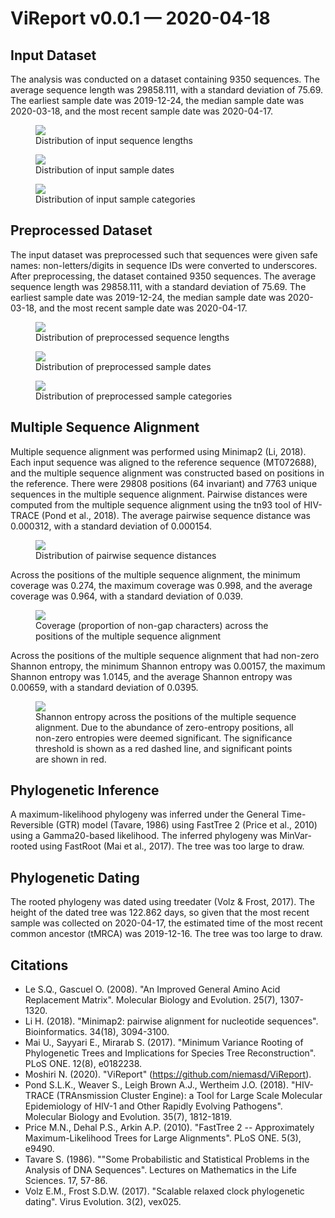 # ViReport v0.0.1 &mdash; 2020-04-18

## Input Dataset
The analysis was conducted on a dataset containing 9350 sequences. The average sequence length was 29858.111, with a standard deviation of 75.69. The earliest sample date was 2019-12-24, the median sample date was 2020-03-18, and the most recent sample date was 2020-04-17.

<figure>
<img src="./report_files/figs/input_sequence_lengths.png" width="auto" height="auto" style="max-width:75%;">
<figcaption>Distribution of input sequence lengths</figcaption>
</figure>




<figure>
<img src="./report_files/figs/input_sample_dates.png" width="auto" height="auto" style="max-width:75%;">
<figcaption>Distribution of input sample dates</figcaption>
</figure>




<figure>
<img src="./report_files/figs/input_categories.png" width="auto" height="auto" style="max-width:75%;">
<figcaption>Distribution of input sample categories</figcaption>
</figure>



## Preprocessed Dataset
The input dataset was preprocessed such that sequences were given safe names: non-letters/digits in sequence IDs were converted to underscores. After preprocessing, the dataset contained 9350 sequences. The average sequence length was 29858.111, with a standard deviation of 75.69. The earliest sample date was 2019-12-24, the median sample date was 2020-03-18, and the most recent sample date was 2020-04-17.

<figure>
<img src="./report_files/figs/processed_sequence_lengths.png" width="auto" height="auto" style="max-width:75%;">
<figcaption>Distribution of preprocessed sequence lengths</figcaption>
</figure>




<figure>
<img src="./report_files/figs/processed_sample_dates.png" width="auto" height="auto" style="max-width:75%;">
<figcaption>Distribution of preprocessed sample dates</figcaption>
</figure>




<figure>
<img src="./report_files/figs/processed_input_categories.png" width="auto" height="auto" style="max-width:75%;">
<figcaption>Distribution of preprocessed sample categories</figcaption>
</figure>



## Multiple Sequence Alignment
Multiple sequence alignment was performed using Minimap2 (Li, 2018). Each input sequence was aligned to the reference sequence (MT072688), and the multiple sequence alignment was constructed based on positions in the reference. There were 29808 positions (64 invariant) and 7763 unique sequences in the multiple sequence alignment. Pairwise distances were computed from the multiple sequence alignment using the tn93 tool of HIV-TRACE (Pond et al., 2018). The average pairwise sequence distance was 0.000312, with a standard deviation of 0.000154.

<figure>
<img src="./report_files/figs/pairwise_distances_sequences.png" width="auto" height="auto" style="max-width:75%;">
<figcaption>Distribution of pairwise sequence distances</figcaption>
</figure>


Across the positions of the multiple sequence alignment, the minimum coverage was 0.274, the maximum coverage was 0.998, and the average coverage was 0.964, with a standard deviation of 0.039.

<figure>
<img src="./report_files/figs/alignment_coverage.png" width="auto" height="auto" style="max-width:75%;">
<figcaption>Coverage (proportion of non-gap characters) across the positions of the multiple sequence alignment</figcaption>
</figure>


 Across the positions of the multiple sequence alignment that had non-zero Shannon entropy, the minimum Shannon entropy was 0.00157, the maximum Shannon entropy was 1.0145, and the average Shannon entropy was 0.00659, with a standard deviation of 0.0395.

<figure>
<img src="./report_files/figs/alignment_entropies.png" width="auto" height="auto" style="max-width:75%;">
<figcaption>Shannon entropy across the positions of the multiple sequence alignment. Due to the abundance of zero-entropy positions, all non-zero entropies were deemed significant. The significance threshold is shown as a red dashed line, and significant points are shown in red.</figcaption>
</figure>



## Phylogenetic Inference
A maximum-likelihood phylogeny was inferred under the General Time-Reversible (GTR) model (Tavare, 1986) using FastTree 2 (Price et al., 2010) using a Gamma20-based likelihood. The inferred phylogeny was MinVar-rooted using FastRoot (Mai et al., 2017). The tree was too large to draw.
## Phylogenetic Dating
The rooted phylogeny was dated using treedater (Volz & Frost, 2017). The height of the dated tree was 122.862 days, so given that the most recent sample was collected on 2020-04-17, the estimated time of the most recent common ancestor (tMRCA) was 2019-12-16. The tree was too large to draw.
## Citations

* Le S.Q., Gascuel O. (2008). "An Improved General Amino Acid Replacement Matrix". Molecular Biology and Evolution. 25(7), 1307-1320.
* Li H. (2018). "Minimap2: pairwise alignment for nucleotide sequences". Bioinformatics. 34(18), 3094-3100.
* Mai U., Sayyari E., Mirarab S. (2017). "Minimum Variance Rooting of Phylogenetic Trees and Implications for Species Tree Reconstruction". PLoS ONE. 12(8), e0182238.
* Moshiri N. (2020). "ViReport" (https://github.com/niemasd/ViReport).
* Pond S.L.K., Weaver S., Leigh Brown A.J., Wertheim J.O. (2018). "HIV-TRACE (TRAnsmission Cluster Engine): a Tool for Large Scale Molecular Epidemiology of HIV-1 and Other Rapidly Evolving Pathogens". Molecular Biology and Evolution. 35(7), 1812-1819.
* Price M.N., Dehal P.S., Arkin A.P. (2010). "FastTree 2 -- Approximately Maximum-Likelihood Trees for Large Alignments". PLoS ONE. 5(3), e9490.
* Tavare S. (1986). ""Some Probabilistic and Statistical Problems in the Analysis of DNA Sequences". Lectures on Mathematics in the Life Sciences. 17, 57-86.
* Volz E.M., Frost S.D.W. (2017). "Scalable relaxed clock phylogenetic dating". Virus Evolution. 3(2), vex025.

